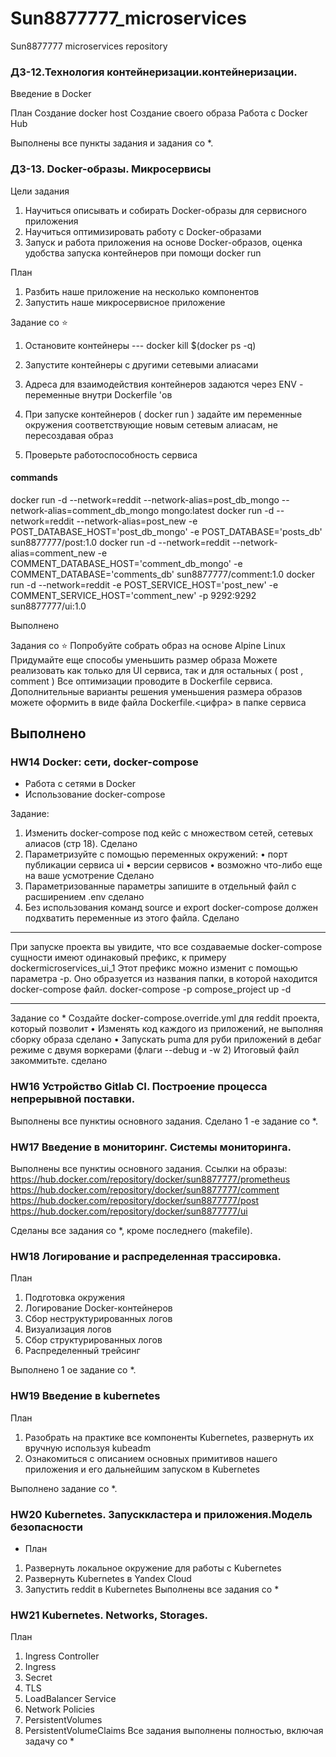 # Sun8877777_microservices
Sun8877777 microservices repository

### ДЗ-12.Технология контейнеризации.контейнеризации.
Введение в Docker

План
Создание docker host
Создание своего образа
Работа с Docker Hub

Выполнены все пункты задания и задания со *.

### ДЗ-13. Docker-образы. Микросервисы

Цели задания

1. Научиться описывать и собирать Docker-образы для сервисного приложения
2. Научиться оптимизировать работу с Docker-образами
3. Запуск и работа приложения на основе Docker-образов, оценка удобства
запуска контейнеров при помощи docker run

План
1. Разбить наше приложение на несколько компонентов
2. Запустить наше микросервисное приложение

Задание со ⭐
1. Остановите контейнеры
   --- docker kill $(docker ps -q)
2. Запустите контейнеры с другими сетевыми алиасами

3. Адреса для взаимодействия контейнеров задаются через ENV - переменные внутри Dockerfile 'ов
4. При запуске контейнеров ( docker run ) задайте им переменные окружения соответствующие новым сетевым алиасам, не пересоздавая образ
5. Проверьте работоспособность сервиса
#### commands
docker run -d --network=reddit --network-alias=post_db_mongo --network-alias=comment_db_mongo mongo:latest
docker run -d --network=reddit --network-alias=post_new -e POST_DATABASE_HOST='post_db_mongo' -e POST_DATABASE='posts_db' sun8877777/post:1.0
docker run -d --network=reddit --network-alias=comment_new -e COMMENT_DATABASE_HOST='comment_db_mongo' -e COMMENT_DATABASE='comments_db' sun8877777/comment:1.0
docker run -d --network=reddit -e POST_SERVICE_HOST='post_new' -e COMMENT_SERVICE_HOST='comment_new' -p 9292:9292 sun8877777/ui:1.0

Выполнено

Задания со ⭐
Попробуйте собрать образ на основе Alpine Linux
Придумайте еще способы уменьшить размер образа
Можете реализовать как только для UI сервиса, так и для остальных
( post , comment )
Все оптимизации проводите в Dockerfile сервиса. Дополнительные
варианты решения уменьшения размера образов можете оформить в
виде файла Dockerfile.<цифра> в папке сервиса

Выполнено
------------------
### HW14 Docker: сети, docker-compose
- Работа с сетями в Docker
- Использование docker-compose

Задание:
1) Изменить docker-compose под кейс с множеством сетей, сетевых алиасов (стр 18).
Сделано
2) Параметризуйте с помощью переменных окружений:
• порт публикации сервиса ui
• версии сервисов
• возможно что-либо еще на ваше усмотрение
Сделано
3) Параметризованные параметры запишите в отдельный файл c расширением .env
сделано
4) Без использования команд source и export
docker-compose должен подхватить переменные из этого файла. Сделано
---
При запуске проекта вы увидите, что все создаваемые
docker-compose сущности имеют одинаковый
префикс, к примеру dockermicroservices_ui_1
Этот префикс можно изменит с помощью параметра -p.
Оно образуется из названия папки, в которой находится docker-compose файл.
docker-compose -p compose_project up -d

---
Задание со *
Создайте docker-compose.override.yml для reddit
проекта, который позволит
• Изменять код каждого из приложений, не
выполняя сборку образа
сделано
• Запускать puma для руби приложений в дебаг
режиме с двумя воркерами (флаги --debug и -w 2)
Итоговый файл закоммитьте.
сделано
### HW16 Устройство Gitlab CI. Построение процесса непрерывной поставки.
Выполнены все пунктиы основного задания.
Сделано 1 -е задание со *.

### HW17 Введение в мониторинг. Системы мониторинга.
Выполнены все пунктиы основного задания.
Ссылки на образы:
https://hub.docker.com/repository/docker/sun8877777/prometheus
https://hub.docker.com/repository/docker/sun8877777/comment
https://hub.docker.com/repository/docker/sun8877777/post
https://hub.docker.com/repository/docker/sun8877777/ui

Сделаны все задания со *, кроме последнего (makefile).


### HW18 Логирование и распределенная трассировка.
План
1. Подготовка окружения
2. Логирование Docker-контейнеров
3. Сбор неструктурированных логов
4. Визуализация логов
5. Сбор структурированных логов
6. Распределенный трейсинг

Выполнено 1 ое задание со *.
### HW19 Введение в kubernetes
План
1. Разобрать на практике все компоненты Kubernetes, развернуть их
вручную используя kubeadm
2. Ознакомиться с описанием основных примитивов нашего приложения
и его дальнейшим запуском в Kubernetes

Выполнено задание со *.

### HW20  Kubernetes. Запусккластера и приложения.Модель безопасности
- План
1. Развернуть локальное окружение для работы с Kubernetes
2. Развернуть Kubernetes в Yandex Cloud
3. Запустить reddit в Kubernetes
Выполнены все задания со *

### HW21 Kubernetes. Networks, Storages.
План

1. Ingress Controller
2. Ingress
3. Secret
4. TLS
5. LoadBalancer Service
6. Network Policies
7. PersistentVolumes
8. PersistentVolumeClaims
Все задания выполнены полностью, включая задачу со *
